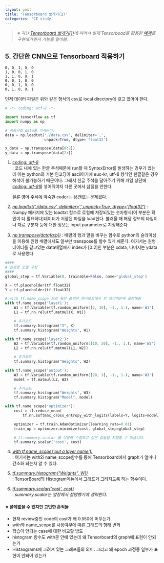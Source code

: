```yaml
---
layout: post
title: 'Tensorboard 뽀개기(2)'
categories: 'CE study'
---
```


> *※ 지난 [Tensorboard 뽀개기(1)](https://quisutdeus7.github.io/jekyll/update/2017/10/11/TenserBoard-%EB%BD%80%EA%B0%9C%EA%B8%B0-1/)에 이어서 실제 Tensorboad를 활용한 [예제](https://github.com/golbin/TensorFlow-Tutorials/tree/master/05%20-%20TensorBoard%2C%20Saver)를 구현해가면서 기능을 알아봄.*

## 5. 간단한 CNN으로 Tensorboard 적용하기

```text
0, 0, 1, 0, 0
1, 0, 0, 1, 0
1, 1, 0, 0, 1
0, 0, 1, 0, 0
0, 0, 1, 0, 0
0, 1, 0, 0, 1
```
먼저 데이터 파일은 위와 같은 형식의 csv로 local directory에 갖고 있어야 한다.
  
```python
# -*- coding: utf-8 -*-

import tensorflow as tf
import numpy as np

# 적용시킬 data를 가져온다.
data = np.loadtxt('./data.csv', delimiter=',',
                  unpack=True, dtype='float32')

x_data = np.transpose(data[0:2])
y_data = np.transpose(data[2:])
``` 
 1. [*coding: utf-8*]()  
    : 코드 내에 있는 한글 주석때문에 run할 때 SyntexError를 발생하는 경우가 있는데 이는 python의 기본 인코딩이 ascii이기에 euc-kr, utf-8 형식인 한글같은 경우 해석이 불가능하기 때문이다.
     그래서 한글 주석을 달아주기 위해 파일 상단에 [*coding: utf-8*]()를 넣어줘야지 다른 곳에서 삽질을 안한다. 
       
    ~~물론 영어 주석에 익숙한 coder는 상관없는 문제겠다.~~
    
 2. [*np.loadtxt('./data.csv', delimiter=',',unpack=True, dtype='float32')*]()
	: Numpy 패키지에 있는 loadtxt 함수로 로컬에 저장되있는 숫자형식(이 부분은 확인이 더 필요하다)데이터가 저장된 파일을 load한다. 불러올 때 해당 정보의 타입이나 자료 구분자 등에 대한 정보는 input parameter로 지정해준다.

 3.  [*np.transpose(data[a:b])*]()
	: 배열의 행과 열을 바꾸는 함수로 python의 슬라이싱을 이용해 원형 배열에서도 일부만 transpose를 할수 있게 해준다. 여기서는 원형 데이터를 같고있는 data배열에서 index가 [0:2]인 부분은 xdata, 나머지는 ydata로 사용했다.  
	
     
```python
####
# 신경망 모델 구성
####
global_step = tf.Variable(0, trainable=False, name='global_step')

X = tf.placeholder(tf.float32)
Y = tf.placeholder(tf.float32)

# with tf.name_scope 으로 묶은 블럭은 텐서보드에서 한 레이어안에 표현해줌
with tf.name_scope('layer1'):
    W1 = tf.Variable(tf.random_uniform([2, 10], -1., 1.), name='W1')
    L1 = tf.nn.relu(tf.matmul(X, W1))

    # 추가코드
    tf.summary.histogram("X", X)
    tf.summary.histogram("Weights", W1)

with tf.name_scope('layer2'):
    W2 = tf.Variable(tf.random_uniform([10, 20], -1., 1.), name='W2')
    L2 = tf.nn.relu(tf.matmul(L1, W2))

    # 추가코드
    tf.summary.histogram("Weights", W2)

with tf.name_scope('output'):
    W3 = tf.Variable(tf.random_uniform([20, 3], -1., 1.), name='W3')
    model = tf.matmul(L2, W3)

    # 추가코드
    tf.summary.histogram("Weights", W3)
    tf.summary.histogram("Model", model)

with tf.name_scope('optimizer'):
    cost = tf.reduce_mean(
        tf.nn.softmax_cross_entropy_with_logits(labels=Y, logits=model))

    optimizer = tf.train.AdamOptimizer(learning_rate=0.01)
    train_op = optimizer.minimize(cost, global_step=global_step)

    # tf.summary.scalar 를 이용해 수집하고 싶은 값들을 지정할 수 있습니다.
    tf.summary.scalar('cost', cost)
```
 4. [*with tf.name_scope('put a layer name'):*]()  
    : 여기서는 with와 name_scope함수를 통해 Tensorboard에서 graph가 얼마나 간소화 되는지 알 수 있다.
    
 5. [*tf.summary.histogram("Weights", W1)*]()  
    : TensorBoard의 Histogram메뉴에서 그래프가 그려지도록 하는 함수이다. 
 
 6. [*tf.summary.scalar('cost', cost)*]()  
    : _summary.scalar는 앞장에서 설명했기에 생략한다._


#### ※ 쓸데없을 수 있지만 고민한 흔적들
- 현재 review중인 code의 cost가 왜 0.550에 머무는가
- with와 name_scope를 사용여부에 따른 그래프의 형태 변화
- 학습이 안되는 case에 대한 비교할 방도
- histogram 함수도 with문 안에 있는데 왜 Tensorboard의 graph에 표현이 안되는가
- Histaograms에 그려져 있는 그래프들의 의미. 그리고 왜 epoch 과정중 일부가 표현이 안되어 있는가